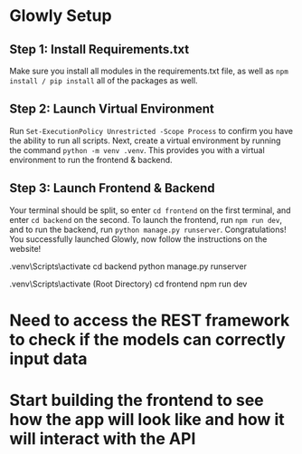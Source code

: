 # Glowly Setup

## Step 1: Install Requirements.txt

Make sure you install all modules in the requirements.txt file, as well as `npm install / pip install` all of the packages as well.

## Step 2: Launch Virtual Environment

Run `Set-ExecutionPolicy Unrestricted -Scope Process` to confirm you have the ability to run all scripts. Next, create a virtual environment by running the command `python -m venv .venv`. This provides you with a virtual environment to run the frontend & backend.

## Step 3: Launch Frontend & Backend

Your terminal should be split, so enter `cd frontend` on the first terminal, and enter `cd backend` on the second. To launch the frontend, run `npm run dev`, and to run the backend, run `python manage.py runserver`. Congratulations! You successfully launched Glowly, now follow the instructions on the website!

.venv\Scripts\activate
cd backend 
python manage.py runserver

.venv\Scripts\activate    (Root Directory)
cd frontend
npm run dev

# Need to access the REST framework to check if the models can correctly input data 

# Start building the frontend to see how the app will look like and how it will interact with the API 

